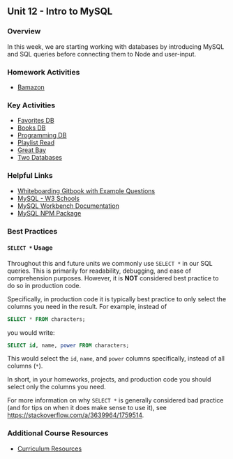 ## Unit 12 - Intro to MySQL

### Overview

In this week, we are starting working with databases by introducing MySQL and SQL queries before connecting them to Node and user-input.

### Homework Activities

* [Bamazon](../../../01-Class-Content/12-mysql/02-Homework/homework_instructions.md)

### Key Activities

* [Favorites DB](../../../01-Class-Content/12-mysql/01-Activities/02-FavoriteDB-NoData)
* [Books DB](../../../01-Class-Content/12-mysql/01-Activities/05-booksDB)
* [Programming DB](../../../01-Class-Content/12-mysql/01-Activities/04-programmingDB)
* [Playlist Read](../../../01-Class-Content/12-mysql/01-Activities/08-playlistRead)
* [Great Bay](../../../01-Class-Content/12-mysql/01-Activities/10-GreatBay)
* [Two Databases](../../../01-Class-Content/12-mysql/01-Activities/14-TwoTables)

### Helpful Links

* [Whiteboarding Gitbook with Example Questions](https://www.gitbook.com/read/book/the-coding-bootcamp/whiteboarding-algorithms-and-interview-questions?key=technicalInterview)
* [MySQL - W3 Schools](http://www.w3schools.com/sql/)
* [MySQL Workbench Documentation](http://dev.mysql.com/doc/workbench/en/)
* [MySQL NPM Package](https://www.npmjs.com/package/mysql)


### Best Practices

#### `SELECT *` Usage

Throughout this and future units we commonly use `SELECT *` in our SQL queries. This is primarily for readability, debugging, and ease of comprehension purposes. However, it is **NOT** considered best practice to do so in production code.

Specifically, in production code it is typically best practice to only select the columns you need in the result. For example, instead of
```sql
SELECT * FROM characters;
```
you would write:
```sql
SELECT id, name, power FROM characters;
```

This would select the `id`, `name`, and `power` columns specifically, instead of all columns (`*`).

In short, in your homeworks, projects, and production code you should select only the columns you need.

For more information on why `SELECT *` is generally considered bad practice (and for tips on when it does make sense to use it), see <https://stackoverflow.com/a/3639964/1759514>.

### Additional Course Resources

* [Curriculum Resources](https://github.com/coding-boot-camp/curriculum-resources)
